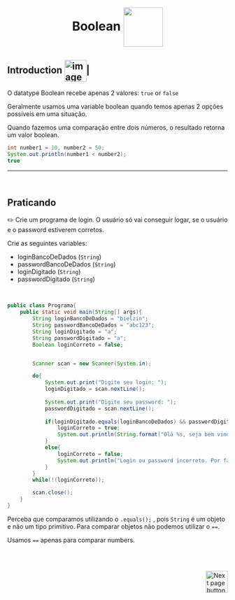 <h1 align="center"> Boolean <img src="https://cdn-icons-png.flaticon.com/512/3406/3406894.png" alt="" width="90px" align="center"></h1>

## Introduction <img src="https://cdn-icons-png.flaticon.com/512/1436/1436664.png" alt="imagem" width="50px" align="center">|

O datatype Boolean recebe apenas 2 valores: `true` or `false`


Geralmente usamos uma variable boolean quando temos apenas 2 opções possíveis em uma situação.


Quando fazemos uma comparação entre dois números, o resultado retorna um valor boolean.

```java
int number1 = 10, number2 = 50;
System.out.println(number1 < number2);
true
```
<hr>
<br>

## Praticando
:pencil2: Crie um programa de login. O usuário só vai conseguir logar, se o usuário e o password estiverem corretos.

Crie as seguintes variables:
- loginBancoDeDados (`String`)
- passwordBancoDeDados (`String`)
- loginDigitado (`String`)
- passwordDigitado (`String`)

<br>

```java
public class Programa{
    public static void main(String[] args){
        String loginBancoDeDados = "bielzin";
        String passwordBancoDeDados = "abc123";
        String loginDigitado = "a";
        String passwordDigitado = "a";
        Boolean loginCorreto = false;


        Scanner scan = new Scanner(System.in);

        do{
            System.out.print("Digite seu login: ");
            loginDigitado = scan.nextLine();
    
            System.out.print("Digite seu password: ");
            passwordDigitado = scan.nextLine();
    
            if(loginDigitado.equals(loginBancoDeDados) && passwordDigitado.equals(passwordBancoDeDados)){
                loginCorreto = true;
                System.out.println(String.format("Olá %s, seja bem vindo!",loginDigitado));
            }
            else{
                loginCorreto = false;
                System.out.println("Login ou password incorreto. Por favor, verifique seus dados e tente novamente.\n\n");
            }
        }
        while(!(loginCorreto));

        scan.close();
    }
}
```

Perceba que comparamos utilizando o `.equals();` , pois `String` é um objeto e não um tipo primitivo. Para comparar objetos não podemos utilizar o `==`.

Usamos `==` apenas para comparar numbers.


<br>
<br>

<!-- Botão para próxima página -->
<a href="https://github.com/lGabrielDev/02.java/blob/main/Estudo/4.1.dataTypes/4.char.md"><img src="https://cdn-icons-png.flaticon.com/512/8175/8175884.png" alt="Next page button" width="50px" align="right"></a>
